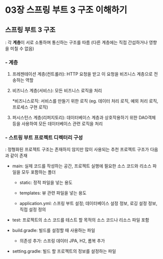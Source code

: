 # 03장 스프링 부트 3 구조 이해하기

## 스프링 부트 3 구조 

: 각 **계층**이 서로 소통하며 통신하는 구조를 따름 (다른 계층에는 직접 간섭하거나 영향을 미칠 수 없음)

### - 계층

  1. 프레젠테이션 계층(컨트롤러): HTTP 요청을 받고 이 요청을 비즈니스 계층으로 전송하는 역할

  2. 비즈니스 계층(서비스): 모든 비즈니스 로직을 처리

     *비즈니스로직: 서비스를 만들기 위한 로직 (eg. 데이터 처리 로직, 예외 처리 로직, 프로세스 구현 로직)

  3. 퍼시스턴스 계층(리퍼지토리): 데이터베이스 계층과 상호작용하기 위한 DAO객체 등을 사용하여 모든 데이터베이스 관련 로직을 처리

### - 스트링 부트 프로젝트 디렉터리 구성

: 정형화된 프로젝트 구조는 존재하지 않지만 많이 사용되는 추천 프로젝트 구조가 다음과 같이 존재

  - main: 실제 코드를 작성하는 공간, 프로젝트 실행에 필요한 소스 코드와 리소스 파일을 모두 포함하는 폴더

    - static: 정적 파일을 넣는 용도
   
    - templates: 뷰 관련 파일을 넣는 용도
   
    - application.yml: 스프링 부트 설정; 데이터베이스 설정 정보, 로깅 설정 정보, 직접 설정 정의

  - test: 프로젝트의 소스 코드를 테스트 할 목적의 소스 코드나 리소스 파일 포함

  - build.gradle: 빌드를 설정할 때 사용하는 파일

    - 의존성 추가: 스프링 데이터 JPA, H2, 롬복 추가

  - setting.gradle: 빌드 할 프로젝트의 정보를 설정하는 파일
